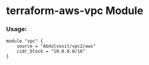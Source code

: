 # terraform-aws-vpc Module
### Usage:
```
module "vpc" {
    source = "Abdulvosit/vpc2/aws"
    cidr_block = "10.0.0.0/16"
}
```